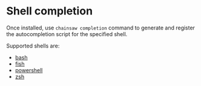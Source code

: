 # Shell completion

Once installed, use `chainsaw completion` command to generate and register the autocompletion script for the specified shell.

Supported shells are:

- [bash](./commands/chainsaw_completion_bash.md)
- [fish](./commands/chainsaw_completion_fish.md)
- [powershell](./commands/chainsaw_completion_powershell.md)
- [zsh](./commands/chainsaw_completion_zsh.md)
